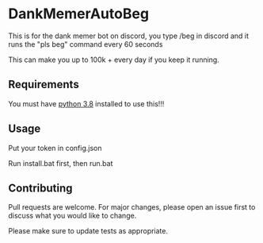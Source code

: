 # DankMemerAutoBeg
This is for the dank memer bot on discord, you type /beg in discord and it runs the "pls beg" command every 60 seconds

This can make you up to 100k + every day if you keep it running.

## Requirements
You must have [python 3.8](https://www.python.org/downloads/release/python-380/) installed to use this!!!

## Usage
Put your token in config.json

Run install.bat first, then run.bat 

## Contributing
Pull requests are welcome. For major changes, please open an issue first to discuss what you would like to change.

Please make sure to update tests as appropriate.


